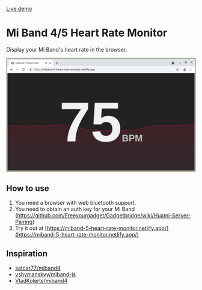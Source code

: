 [Live demo](https://miband-5-heart-rate-monitor.netlify.app/)

# Mi Band 4/5 Heart Rate Monitor

Display your Mi Band's heart rate in the browser.

![Heart rate webapp](img/screenshot.png)

## How to use

1. You need a browser with web bluetooth support.
2. You need to obtain an auth key for your Mi
   Band (https://github.com/Freeyourgadget/Gadgetbridge/wiki/Huami-Server-Pairing)
3. Try it out at [https://miband-5-heart-rate-monitor.netlify.app/](https://miband-5-heart-rate-monitor.netlify.app/)

## Inspiration

- [satcar77/miband4](https://github.com/satcar77/miband4)
- [vshymanskyy/miband-js](https://github.com/vshymanskyy/miband-js)
- [VladKolerts/miband4](https://github.com/VladKolerts/miband4)
